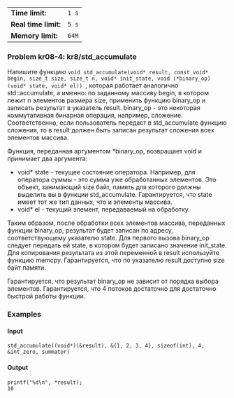 |                      |       |
|----------------------|-------|
| **Time limit:**      | `1 s` |
| **Real time limit:** | `5 s` |
| **Memory limit:**    | `64M` |


### Problem kr08-4: kr8/std_accumulate

Напишите функцию `void std_accumulate(void* result, const void* begin, size_t size, size_t n, void*
init_state, void (*binary_op)(void* state, void* el)) `, которая работает аналогично
std::accumulate, а именно: по заданному массиву begin, в котором лежит n элементов размера size,
применить функцию binary_op и записать результат в указатель result. binary_op - это некоторая
коммутативная бинарная операция, например, сложение. Соответственно, если пользователь передаст в
std_accumulate функцию сложения, то в result должен быть записан результат сложения всех элементов
массива.

Функция, переданная аргументом *binary_op, возвращает void и принимает два аргумента:

  * void* state - текущее состояние оператора. Например, для оператора суммы - это сумма уже обработанных элементов. Это объект, занимающий size байт, память для которого должны выделить вы в функции std_accumulate. Гарантируется, что state имеет тот же тип данных, что и элементы массива.
  * void* el - текущий элемент, передаваемый на обработку.

Таким образом, после обработки всех элементов массива, переданных функции binary_op, результат будет
записан по адресу, соответствующему указателю state. Для первого вызова binary_op следует передать
ей state, в котором будет записано значение init_state. Для копирования результата из этой
переменной в result используйте функцию memcpy. Гарантируется, что по указателю result доступно size
байт памяти.

Гарантируется, что результат binary_op не зависит от порядка выбора элементов. Гарантируется, что 4
потоков достаточно для достаточно быстрой работы функции.

### Examples

#### Input

    
    
    std_accumulate((void*)(&result), &{1, 2, 3, 4}, sizeof(int), 4, &int_zero, summator)

#### Output

    
    
    printf("%d\n", *result);
    10
    


